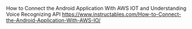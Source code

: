 How to Connect the Android Application With AWS IOT and Understanding Voice Recognizing API
https://www.instructables.com/How-to-Connect-the-Android-Application-With-AWS-IO/